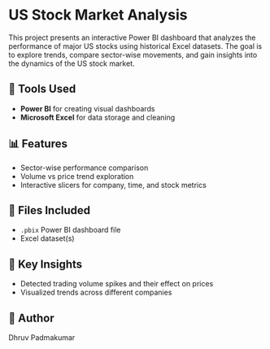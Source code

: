 # US Stock Market Analysis

This project presents an interactive Power BI dashboard that analyzes the performance of major US stocks using historical Excel datasets. The goal is to explore trends, compare sector-wise movements, and gain insights into the dynamics of the US stock market.

## 🔧 Tools Used
- **Power BI** for creating visual dashboards
- **Microsoft Excel** for data storage and cleaning

## 📊 Features
- Sector-wise performance comparison
- Volume vs price trend exploration
- Interactive slicers for company, time, and stock metrics

## 📁 Files Included
- `.pbix` Power BI dashboard file
- Excel dataset(s)

## 🧠 Key Insights
- Detected trading volume spikes and their effect on prices
- Visualized trends across different companies

## 👤 Author
Dhruv Padmakumar
